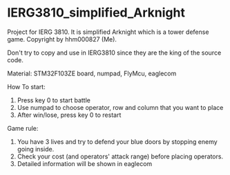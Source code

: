 # IERG3810_simplified_Arknight
Project for IERG 3810. It is simplified Arknight which is a tower defense game. Copyright by hhm000827 (Me). 

Don't try to copy and use in IERG3810 since they are the king of the source code.

Material: STM32F103ZE board, numpad, FlyMcu, eaglecom

How To start:
1. Press key 0 to start battle
2. Use numpad to choose operator, row and column that you want to place
3. After win/lose, press key 0 to restart

Game rule:
1. You have 3 lives and try to defend your blue doors by stopping enemy going inside.
2. Check your cost (and operators' attack range) before placing operators.
3. Detailed information will be shown in eaglecom
